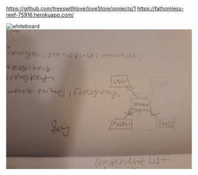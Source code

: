 https://github.com/treeswithlove/loveStore/projects/1
https://fathomless-reef-75916.herokuapp.com/

![whiteboard](images/staticfiles/20190616_213210.jpg) 
![whiteboard](staticfiles/20190618_042944.jpg) 